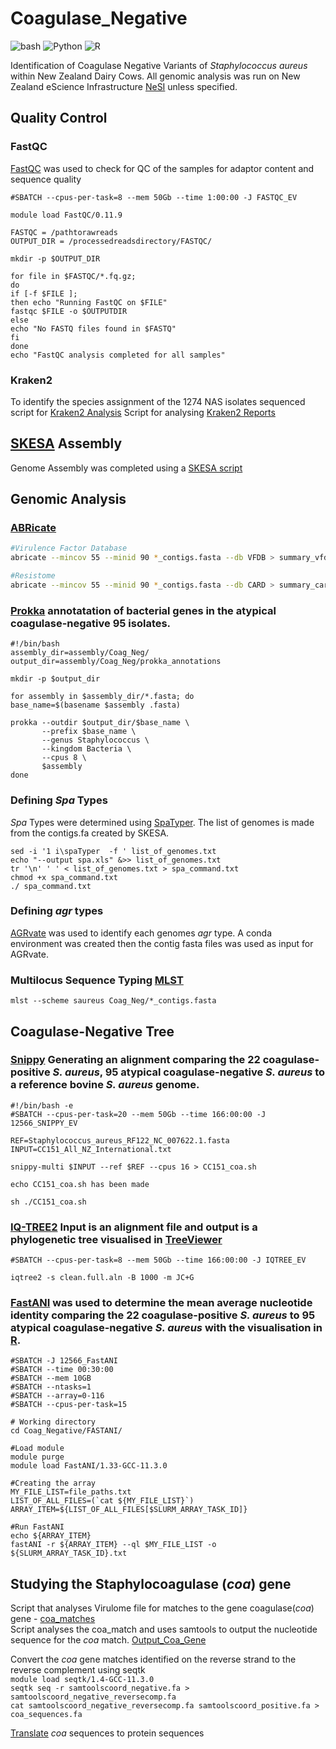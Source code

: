 # Coagulase_Negative
![bash](https://img.shields.io/badge/language-bash-green)
![Python](https://img.shields.io/badge/language-Python-blue)
![R](https://img.shields.io/badge/language-R-red)

Identification of Coagulase Negative Variants of *Staphylococcus aureus* within New Zealand Dairy Cows. All genomic analysis was run on New Zealand eScience Infrastructure [NeSI](https://github.com/nesi) unless specified.

## Quality Control
### FastQC 
[FastQC](https://www.bioinformatics.babraham.ac.uk/projects/fastqc/) was used to check for QC of the samples for adaptor content and sequence quality
```#!/bin/bash -e
#SBATCH --cpus-per-task=8 --mem 50Gb --time 1:00:00 -J FASTQC_EV

module load FastQC/0.11.9

FASTQC = /pathtorawreads
OUTPUT_DIR = /processedreadsdirectory/FASTQC/

mkdir -p $OUTPUT_DIR

for file in $FASTQC/*.fq.gz;
do
if [-f $FILE ];
then echo "Running FastQC on $FILE"
fastqc $FILE -o $OUTPUTDIR
else
echo "No FASTQ files found in $FASTQ"
fi
done
echo "FastQC analysis completed for all samples"
```
### Kraken2 
To identify the species assignment of the 1274 NAS isolates sequenced 
script for [Kraken2 Analysis](https://github.com/emv6/Coagulase_Negative/blob/main/Kraken2.sh)
Script for analysing [Kraken2 Reports](https://github.com/emv6/Coagulase_Negative/blob/main/Kraken2_Report.py)

## [SKESA](https://github.com/ncbi/SKESA) Assembly 
Genome Assembly was completed using a [SKESA script](https://github.com/emv6/Coagulase_Negative/blob/main/skesa.sh)

## Genomic Analysis 
### [ABRicate](https://github.com/tseemann/abricate)
```bash
#Virulence Factor Database
abricate --mincov 55 --minid 90 *_contigs.fasta --db VFDB > summary_vfdb.txt
```
```bash
#Resistome
abricate --mincov 55 --minid 90 *_contigs.fasta --db CARD > summary_card.txt
```
### [Prokka](https://github.com/tseemann/prokka) annotatation of bacterial genes in the atypical coagulase-negative 95 isolates. 
```
#!/bin/bash
assembly_dir=assembly/Coag_Neg/
output_dir=assembly/Coag_Neg/prokka_annotations

mkdir -p $output_dir

for assembly in $assembly_dir/*.fasta; do
base_name=$(basename $assembly .fasta)

prokka --outdir $output_dir/$base_name \
       --prefix $base_name \
       --genus Staphylococcus \
       --kingdom Bacteria \
       --cpus 8 \
       $assembly
done
``` 
### Defining *Spa* Types 
*Spa* Types were determined using [SpaTyper](https://github.com/HCGB-IGTP/spaTyper). The list of genomes is made from the contigs.fa created by SKESA. 
```ls *.fa > list_of_genomes.txt ##Creating a list of genomes from all fastq files 
sed -i '1 i\spaTyper  -f ' list_of_genomes.txt
echo "--output spa.xls" &>> list_of_genomes.txt
tr '\n' ' ' < list_of_genomes.txt > spa_command.txt
chmod +x spa_command.txt
./ spa_command.txt
```
### Defining *agr* types
[AGRvate](https://github.com/VishnuRaghuram94/AgrVATE) was used to identify each genomes *agr* type. A conda environment was created then the contig fasta files was used as input for AGRvate. 

### Multilocus Sequence Typing [MLST](https://github.com/tseemann/mlst)
```mlst --scheme saureus Coag_Neg/*_contigs.fasta```

## Coagulase-Negative Tree 
### [Snippy](https://github.com/tseemann/snippy) Generating an alignment comparing the 22 coagulase-positive *S. aureus*, 95 atypical coagulase-negative *S. aureus* to a reference bovine *S. aureus* genome. 
```
#!/bin/bash -e
#SBATCH --cpus-per-task=20 --mem 50Gb --time 166:00:00 -J 12566_SNIPPY_EV

REF=Staphylococcus_aureus_RF122_NC_007622.1.fasta
INPUT=CC151_All_NZ_International.txt

snippy-multi $INPUT --ref $REF --cpus 16 > CC151_coa.sh

echo CC151_coa.sh has been made

sh ./CC151_coa.sh
```
### [IQ-TREE2](https://github.com/iqtree/iqtree2) Input is an alignment file and output is a phylogenetic tree visualised in [TreeViewer](https://github.com/arklumpus/TreeViewer)
```#!/bin/bash -e
#SBATCH --cpus-per-task=8 --mem 50Gb --time 166:00:00 -J IQTREE_EV

iqtree2 -s clean.full.aln -B 1000 -m JC+G
```
### [FastANI](https://github.com/ParBLiSS/FastANI) was used to determine the mean average nucleotide identity comparing the 22 coagulase-positive *S. aureus* to 95 atypical coagulase-negative *S. aureus* with the visualisation in [R](https://github.com/emv6/Coagulase_Negative/blob/main/CoagNeg_HeatMap.Rmd). 
```#!/bin/bash
#SBATCH -J 12566_FastANI
#SBATCH --time 00:30:00
#SBATCH --mem 10GB
#SBATCH --ntasks=1
#SBATCH --array=0-116
#SBATCH --cpus-per-task=15

# Working directory
cd Coag_Negative/FASTANI/

#Load module
module purge
module load FastANI/1.33-GCC-11.3.0

#Creating the array
MY_FILE_LIST=file_paths.txt
LIST_OF_ALL_FILES=(`cat ${MY_FILE_LIST}`)
ARRAY_ITEM=${LIST_OF_ALL_FILES[$SLURM_ARRAY_TASK_ID]}

#Run FastANI
echo ${ARRAY_ITEM}
fastANI -r ${ARRAY_ITEM} --ql $MY_FILE_LIST -o ${SLURM_ARRAY_TASK_ID}.txt
```
## Studying the Staphylocoagulase (*coa*) gene
Script that analyses Virulome file for matches to the gene coagulase(*coa*) gene - [coa_matches](https://github.com/emv6/Coagulase_Negative/blob/main/coa_match.py) \
Script analyses the coa_match and uses samtools to output the nucleotide sequence for the *coa* match. [Output_Coa_Gene](https://github.com/emv6/Coagulase_Negative/blob/main/Output_coa_gene.sh)

Convert the *coa* gene matches identified on the reverse strand to the reverse complement using seqtk \
`module load seqtk/1.4-GCC-11.3.0` \
`seqtk seq -r samtoolscoord_negative.fa > samtoolscoord_negative_reversecomp.fa` \
`cat samtoolscoord_negative_reversecomp.fa samtoolscoord_positive.fa > coa_sequences.fa` 

[Translate](https://www.bioinformatics.org/sms2/translate.html) *coa* sequences to protein sequences







